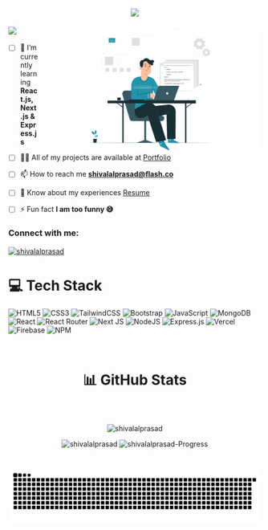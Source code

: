 <!-- <h1 align="center">Hi 👋, I'm Shivalal Prasad</h1>
<h3 align="center">A passionate Full Stack Web developer</h3> -->
<h3 align="center"><img src="https://readme-typing-svg.herokuapp.com/?font=Jersey+10&size=35&center=true&vCenter=true&width=500&height=70&duration=4000&lines=Hi+There!+👋;+I'm+Shivalal+Prasad!;A+Passionate;Full+Stack+Web+developer" /></h3>
<span align="right" ><img align="right" height="250" src="./assets/coder.svg" alt="coding..."/></span>
<span>

[![](https://visitcount.itsvg.in/api?id=shivalalprasad&icon=0&color=0)](https://visitcount.itsvg.in)

- [ ] 🌱 I’m currently learning **React.js,Next.js & Express.js**

- [ ] 👨‍💻 All of my projects are available at [Portfolio](https://shivalalprasad.vercel.app/Resume#portfolio)

- [ ] 📫 How to reach me **<shivalalprasad@flash.co>**

- [ ] 📄 Know about my experiences [Resume](https://shivalalprasad.vercel.app/Resume)

- [ ] ⚡ Fun fact **I am too funny 😅**
</span>

<h3 align="left">Connect with me:</h3>
<span align="left">
<a href="https://linkedin.com/in/shivalalprasad" target="blank"><img align="center" src="https://raw.githubusercontent.com/rahuldkjain/github-profile-readme-generator/master/src/images/icons/Social/linked-in-alt.svg" alt="shivalalprasad" height="30" width="40" /></a>
</span>

# 💻 Tech Stack

![HTML5](https://img.shields.io/badge/html5-%23E34F26.svg?style=for-the-badge&logo=html5&logoColor=white) ![CSS3](https://img.shields.io/badge/css3-%231572B6.svg?style=for-the-badge&logo=css3&logoColor=white) ![TailwindCSS](https://img.shields.io/badge/tailwindcss-%2338B2AC.svg?style=for-the-badge&logo=tailwind-css&logoColor=white) ![Bootstrap](https://img.shields.io/badge/bootstrap-%238511FA.svg?style=for-the-badge&logo=bootstrap&logoColor=white) ![JavaScript](https://img.shields.io/badge/javascript-%23323330.svg?style=for-the-badge&logo=javascript&logoColor=%23F7DF1E) ![MongoDB](https://img.shields.io/badge/MongoDB-%234ea94b.svg?style=for-the-badge&logo=mongodb&logoColor=white) ![React](https://img.shields.io/badge/react-%2320232a.svg?style=for-the-badge&logo=react&logoColor=%2361DAFB) ![React Router](https://img.shields.io/badge/React_Router-CA4245?style=for-the-badge&logo=react-router&logoColor=white)  ![Next JS](https://img.shields.io/badge/Next-black?style=for-the-badge&logo=next.js&logoColor=white) ![NodeJS](https://img.shields.io/badge/node.js-6DA55F?style=for-the-badge&logo=node.js&logoColor=white) ![Express.js](https://img.shields.io/badge/express.js-%23404d59.svg?style=for-the-badge&logo=express&logoColor=%2361DAFB) ![Vercel](https://img.shields.io/badge/vercel-%23000000.svg?style=for-the-badge&logo=vercel&logoColor=white)  ![Firebase](https://img.shields.io/badge/firebase-%23039BE5.svg?style=for-the-badge&logo=firebase)  ![NPM](https://img.shields.io/badge/NPM-%23CB3837.svg?style=for-the-badge&logo=npm&logoColor=white)

<br/>

# <p align="center">📊 GitHub Stats</p>

<br/>

<p align="center"><img align="center" src="https://github-readme-stats.vercel.app/api/top-langs/?username=shivalalprasad" alt="shivalalprasad" /></p>
<p align="center"><span><img src="https://github-readme-stats.vercel.app/api?username=shivalalprasad&show_icons=true&locale=en" alt="shivalalprasad" /></span>&nbsp;<span><img src="https://github-readme-streak-stats.herokuapp.com/?user=shivalalprasad" alt="shivalalprasad-Progress" /></span></p>


###

<br clear="both">

<img src="https://raw.githubusercontent.com/shivalalprasad/shivalalprasad/output/github-contribution-grid-snake-dark.svg" alt="Snake animation" />

###
